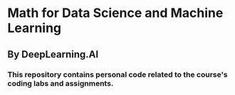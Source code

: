 # Math for Data Science and Machine Learning
## By DeepLearning.AI
### This repository contains personal code related to the course's coding labs and assignments.
